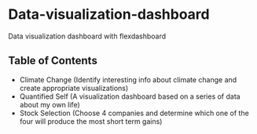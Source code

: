 # Data-visualization-dashboard
Data visualization dashboard with flexdashboard

## Table of Contents
  - Climate Change (Identify interesting info about climate change and create appropriate visualizations)
  - Quantified Self (A visualization dashboard based on a series of data about my own life)
  - Stock Selection (Choose 4 companies and determine which one of the four will produce the most short term gains)
